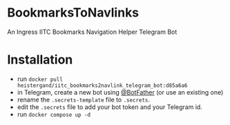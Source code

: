 # BookmarksToNavlinks
An Ingress IITC Bookmarks Navigation Helper Telegram Bot

# Installation
- run `docker pull heistergand/iitc_bookmarks2navlink_telegram_bot:d85a6a6`
- in Telegram, create a new bot using [@BotFather](https://t.me/BotFather) (or use an existing one)
- rename the `.secrets-template` file to `.secrets`.
- edit the `.secrets` file to add your bot token and your Telegram id.
- run `docker compose up -d`

